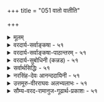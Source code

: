+++
title = "051 वातो वातीति"

+++
<details><summary>मूलम्</summary>

वातो वातीति साक्षान्मतिरितरसमा स्पर्शतो नानुमाऽसावन्धेऽन्येषु प्रसङ्गान्न पुनरगमकं स्पर्शनं रूपशून्ये ।  
अन्याक्षग्राह्यतादृग्विधगुणविरहो ह्यन्यदक्षं न रुन्धे निर्गन्धो नीरसोऽपि स्फुरति यदनलो दर्शनस्पर्शनाभ्याम् ॥ ५१ ॥
</details>

<details><summary>वरदार्य-सर्वाङ्कषा - ५१</summary>

51. 

[[99]]

[ वायोः प्रत्यक्षत्वम् ] 

वातो वातीति साक्षान्मतिरितरसमा स्पर्शतो नानुमाऽसौ 



अन्धेऽन्येषु प्रसङ्गात् न पुनरगमकं स्पर्शनं रूपशून्ये । "प्रत्यक्षजनकम्" एवमाकाशपरीक्षां तत्प्रसक्त्या दिक्परीक्षां च परिसमाप्य, अनन्तरम् ' आकाशाद्वायुः' इति क्रमप्राप्तवायुपरीक्षामुपक्रमते – वात इत्यादि । वायुः शब्दस्पर्शधृतिकम्पनैरनुमीयत इति वैशेषिकाः । वायुः वेगेन यदा वाति, तदा विचित्रः शब्दः अनुभवसिद्धः । एवं स्पर्शविशेषः, वृक्षादिकंपनम्, शीर्णपत्रादीनामाकाशे प्लवनम् इत्यादिकमपि अनुभवसिद्धम् । एभिः तद्धेतुतया वायुः अनुमीयते, न तु वायुः प्रत्यक्षः । बाह्यप्रत्यक्षं प्रति रूपस्य कारणत्वात्, वायौ तदभावाच्च वायुः न प्रत्यक्षः । ननु रूपं चाक्षुषप्रत्यक्षं प्रति खलु कारणम् । वायौ रूपाभावात् मास्तु चाक्षुषप्रत्यक्षम्, स्पार्शनप्रत्यक्षे रूपं कथं कारणमिति चेत् — सत्यम्; तत्तदिन्द्रियजन्यप्रत्यक्षं प्रति तत्तद्गुणा एव कारणम् । परन्त्वयं विशेषकार्यकारणभावः । सामान्यकार्यकारणभावः आवश्यकः किल । सर्वं हि वस्तु सामान्यविशेषात्मकम् । यथा ज्ञानविशेषाः प्रत्यक्षानुमितिशब्दाः । तेषां करणानि यथासंख्यम् इन्द्रियव्याप्तिज्ञानशब्दाः । एवमपि ज्ञानसामान्यकारणम् आत्ममनसंयोगादि । एतदभावे बाह्यप्रत्यक्षमपि न जायेतेति सर्वसंमतम् । तद्वत्रापि तत्तदिन्द्रियाणि तत्तज्ज्ञानविशेष - कारणानि । तथा बाह्यप्रत्यक्षसामान्यकारणमपि किञ्चित् वक्तव्यमेव । एवमेवाद्वितीयं ब्रह्मापि प्रमेयत्वादिना सामान्यात्मकम्, बृहत्वबृह्मणत्वादिना विशेषात्मकम् । सामान्यविशेषौ च परस्परसापेक्षौ, सामान्यमन्तरा न विशेषः, विशेषमन्तरा च न सामान्यम् । एवं घटादावपि - घटं प्रति मृत्पिण्डः कारणमिति सामान्यम् । तद्घटं प्रति तन्मृत्पिण्डः कारणमिति विशेषः । परन्तु तन्मृत्पिण्डतद्धटयोरन्वयव्यतिरेकग्रहणासंभवात्, अन्वयव्यतिरेकयोस्सामान्यरूपेणैव संभवात्, घटत्वावच्छिन्नं प्रति मृत्त्वावच्छिन्नं कारणमिति सामान्यकार्यकारणभावोऽप्यावश्यकः । अतः बाह्यप्रत्यक्षत्वावच्छिन्नं प्रति रूपं सामान्यकारणम्; वायौ तदभावात् न बाह्यप्रत्यक्षसंभवः । अतः स्पर्शाद्यनुमेयो वायुः । शिष्टं समनन्तरश्लोके ॥ 

ननु दर्शनस्पर्शनाभ्यामेकार्थग्रहणादिना द्रव्यं पूर्वं साधितं किल । तत्रान्धकारेऽपि त्वगिन्द्रियेण घटादिप्रत्यक्षमङ्गीकृतं किल । एवं सति अत्र परं कथमुच्यते वायौ रूपाभावात् त्वगिन्द्रियेणाप्यग्रहणम् ? उच्यते, अन्धकारे त्वचा यद्यपि द्रव्यप्रत्यक्षं भवत्येव । परन्त्विदं विशेषकारणम् । सामान्यकारणं तु बाह्यप्रत्यक्षं प्रति रूपम् । तदस्त्येव घटे । अतः सामान्यसामग्रीसहितया विशेषसामग्र्या घटप्रत्यक्षं भवत्येव । वायौ तु तादृशसामान्यसामग्र्यभावात् न बाह्यप्रत्यक्षसंभवः, तदभावेन च त्वगिन्द्रियं स्पर्श गृह्णीयात्, न तु वायुम् । अन्यथा वायाववात्यपि त्वचा वायुप्रत्यक्षप्रसङ्गः । अतः अनुमेय एव । तदेतन्निराकरोति - **वातः** = वायुः वाति इति **इतरसमा** = 'घटो दृश्यते' इत्यादीतरप्रत्यक्षसदृशी यतः, ततः **साक्षान्मतिः** =साक्षात्काररूपैव प्रमितिः । अन्यथा 'घटो दृश्यते' इति प्रतीतिरपि रूपेण घटानुमितिरूपा स्यात् । ननु घटः, तदाश्रितं रूपं चेति द्वयमीक्ष्यते चक्षुषा । नैवं वायुः, स्पर्शः तदाश्रितश्चेति द्वयमनुभूयते, स्पर्शमात्रं प्रतीयते । तेन च तदाश्रयः वायुस्तु अनुमीयत इत्येव युक्तमित्यत्राह - स्पर्शत इत्यादि । 

वर्धक 



52. 



[[100]]

अन्याक्षग्राह्यतादृग्विधगुणविरहो ह्यन्यदक्षं न रुन्धे 

निर्गन्धो नीरसोऽपि स्फुरति यदनलो दर्शनस्पर्शनाभ्याम् ॥51॥ 

[ वायुगतसङ्घादीनामपि त्वचा ग्रहणम् ] 

संख्याद्याः स्पर्शनाः स्युस्तदधिकरणकाः स्पर्शने गन्धवाहे तेषां द्रव्योपलंभप्रतिनियत निजाध्यक्षयोग्यत्वतश्चेत् । 

**असौ** = ' वातो वाति' इति प्रतीतिः **स्पर्शतः** = स्पर्शगुणात् **नानुमा** = न अनुमितिः । एवमनङ्गीकारे अतिप्रसङ्गमाह – अन्ध इत्यादिना । **अन्धे** = रूपग्रहणसामर्थ्यरहिते पुरुषे **अन्येषु** = वायुभिन्नपृथिव्यादिष्वपि **प्रसङ्गात्** =अनुमितिरूपताप्रसङ्गात् । अन्धः घटं स्पृशन् 'घटोऽयम्' इति वदति । न हि सः एवं वदति 'मया स्पर्शमात्रं गृह्यते, न तु घटः' इति । निमीलितचक्षुषा अनन्धेनापि तथा व्यवहारप्रसङ्गात् । अत एव 'अन्धे' इति पदं रूपग्रहणरहितस्पर्शग्रहीतृपुरुषपरम् । रूपग्रहणराहित्यं च आन्ध्येन वा, अन्धकारादिना वा चक्षुर्निमीलनादिना वा स्यात् । न च तत्र सर्वत्र रूपस्यापि तत्र सत्त्वात् रूपवत्त्वमेव द्रव्यग्रहणप्रयोजकमस्त्विति शंक्यम्; अन्धेन रूपं न गृह्यते; अथापि त्वचा स्पर्श, रूपाश्रयो घटश्च गृह्यते इत्यस्यासंबन्धप्रलापत्वापातात् । रूपाश्रयत्वस्य त्वगिन्द्रियग्राह्यत्वस्य च संबन्धाभावात् । तदेतदाह - न पुनरित्यादि । रूपशून्ये वस्तुनि **स्पर्शनम्** = त्वगिन्द्रियम् **अगमकम्** = प्रत्यक्षाजनकंम् न **पुनः** = रूपशून्यत्वं त्वगिन्द्रियजन्यप्रत्यक्षविरोधि नैव भवेत् । कुत इत्यत्र - अन्याक्षेत्यादि । **अन्याक्षग्राह्यतादृग्विधगुणविरहः** = अन्यत् **अक्षम्** = इन्द्रियं चक्षुरादि, तद्ग्राह्यः तादृग्विधः **गुणः** = रूपम्, **तद्विरहः** = तदभावः अन्यत् **अक्षम्** = त्वगिन्द्रियम् न रुन्धे **हि** =न **प्रतिबध्नाति** = प्रतिबन्धकं न भवति हि । रूपाभावः त्वगिन्द्रियेण वस्तुग्रहणं प्रति प्रतिबन्धको न भवति । तत्र संप्रतिपन्नं दृष्टान्तमाह - निर्गन्ध इत्यादिना । **निर्गन्धः** = गन्धरहितः **नीरसोऽपि** = रसरहितोऽपि **अनलः** = तेजः **दर्शनस्पर्शनाभ्याम्** = चक्षुस्त्वगिन्द्रियाभ्यां यत् **स्फुरति** = यतः प्रतिभाति, अतः अन्याक्षग्राह्यतादृग्विधगुणविरहः अन्यदक्षं न रुन्धे । गन्धराहित्यं यथा चाक्षुषप्रत्यक्षाप्रतिबन्धकम्, तथैव रूपराहित्यमपि त्वाचप्रत्यक्षप्रतिबन्धकं न भवत्येवेत्यर्थः । ननु बाह्यप्रत्यक्षसामान्यसामग्रीभूतस्य रूपस्याभावे कथं केवलविशेषसामग्री कार्यं जनयेत् । अन्यथा आत्ममनस्संयोगाभावेऽपीन्द्रियं प्रत्यक्षजनकं भवेदिति चेत्; रूपस्य बाह्यप्रत्यक्षत्वावच्छिन्नं प्रति कारणत्वस्यैभावान्न दोषः । तर्हि बाह्यप्रत्यक्षसामान्यं प्रति किं कारणमिति चेत्, न किञ्चिदित्येव । यावत्संभवमेव सामान्यकार्यकारणभावः, न तु सर्वत्र । यद्वा रूपाद्यन्यतमत्वमेवास्तु प्रयोजकम्, न तु रूपमात्रम् । अतः वायुः त्वगिन्द्रियजन्यप्रत्यक्षविषय एव । अधिकं समनन्तरश्लोके ॥ ५१ ॥
</details>

<details><summary>वरदार्य-सर्वाङ्कषा-पाठान्तरम् - ५१</summary>

एवमाकाशपरीक्षां तत्प्रसक्तया दिक्परीक्षां च परिसमाप्य, अनन्तरम्‌ 'आकाशाद्वायुः' इति क्रमप्राप्तवायुपरीक्षामुपक्रमते - वात इत्यादि । वायुः शब्दस्पर्शधृतिकम्पनैरनुमीयत इति वैशेषिकाः । वायुः वेगेन यदा वाति, तदा विचित्रः शब्दः अनुभवसिद्धः । एवं स्पर्शविशेषः, वृक्षदिकंपनम्‌, शीर्णपत्रादीनामाकाशे प्लवनम्‌ इत्यादिकमपि अनुभवसिद्धम्‌ । एभिः तद्धेतुतया वायुः अनुमीयते, न तु वायुः प्रत्यक्षः । बाह्यप्रत्यक्षं प्रति रूपस्य कारणत्वात्‌, वायौ तदभावाच्च वायुः न प्रत्यक्षः । ननु रूपं चाक्षुषप्रत्यक्षं प्रति खलु कारणम्‌ । वायौ रूपाभावात्‌ मास्तु चाक्षुषप्रत्यक्षम्‌, स्पार्शनप्रत्यक्षे रूपं कथं कारणमिति चेत्‌ - सत्यम्‌, तत्तदिन्द्रियजन्यप्रत्यक्षं प्रति तत्तद्गुणा एव कारणम्‌ । परन्त्वयं विशेषकार्यकारणभावः । सामान्यकार्यकारणभाव: आवश्यकः किल । सर्वं हि वस्तु सामान्यविशेषात्मकम्‌ । यथा ज्ञानविशेषाः प्रत्यक्षानुमितिशब्दाः । तेषां करणानि यथासंख्यम्‌ इन्द्रियव्याप्तिज्ञानशब्दाः । एवमपि ज्ञानसामान्यकारणम्‌ आत्ममन- स्संयोगादि । एतदभावे बाह्यप्रत्यक्षमपि न जायेतेति सर्वसंमतम्‌ । तद्वदत्रापि तत्तदिन्द्रियाणि तत्तज्ज्ञानविशेषकारणानि । तथा बाह्यप्रत्यक्षसामान्यकारणमपि किञ्चित्‌ वक्तव्यमेव । एवमेवाद्वितीयं ब्रह्मापि प्रमेयत्वादिना सामान्यात्मकम्‌, बृहत्ववर्धक्त्वादिना(DOU) विशेषात्मकम्‌ । सामान्यविशेषौ च परस्परसापेक्षौ, सामान्यमन्तरा न विशेषः, विशेषमन्तरा च न सामान्यम्‌ । एवं घटादावपि - घटं प्रति मृत्पिण्डः कारणमिति सामान्यम्‌ । तद्घटं प्रति तन्मृत्पिण्डः. कारणमिति विशेषः । परन्तु तन्मृत्पिण्डतद्घटयोरन्वयव्यतिरेकग्रहणासंभवात्‌, अन्वयव्यतिरेकयोस्सामान्यरूपेणैव संभवात्‌, घटत्वावच्छिन्नं प्रति मृत्त्वावच्छिन्नं कारणमिति सामान्यकार्यकारणभावोऽप्यावश्यकः । अतः बाह्यप्रत्यक्षत्वावच्छिन्नं प्रति रूपं सामान्यकारणम्‌; वायो तदभावात्‌ न बाह्यप्रत्यक्षसंभवः । अतः स्पर्शाद्यनुमेयो वायुः । शिष्टं समनन्तरश्लोके ॥   
ननु दर्शनस्पर्शनाभ्यामेकार्थग्रहणादिना द्रव्यं पूर्वं साधितं किल । तत्रान्धकारेऽपि त्वगिन्द्रियेण घटादिप्रत्यक्षमङ्गीकृतं किल । एवं सति अत्र परं कथमुच्यते वायौ रूपाभावात्‌ त्वगिन्द्रियेणाप्यग्रहणम्‌? उच्यते, अन्धकारे त्वचा यद्यपि द्रव्यप्रत्यक्षं भवत्येव । परन्त्विदं विशेषकारणम्‌ । सामान्यकारणं तु बाह्यप्रत्यक्षं प्रति रूपम्‌ । तदस्त्येव घटे । अतः सामान्यसामग्रीसहितया विशेषसामग्र्या घटप्रत्यक्षं भवत्येव । वायौ तु तादृशसामान्यसामग्र्यभावात्‌ न बाह्यप्रक्षसंभवः, तदभावेन च त्वगिन्द्रियं स्पर्शं गृह्णीयात्‌, न तु वायुम्‌ । अन्यथा वायाववात्यपि त्वचा वायुप्रत्यक्षप्रसङ्गः । अतः अनुमेय एव । तदेतन्निराकरोति - वातः = वायुः वाति इति इतरसमा = 'घटो दृश्यते' इत्यादीतरप्रत्यक्षसदृशी यतः, ततः साक्षान्मतिः = साक्षात्काररूपैव प्रमितिः । अन्यथा 'घटो दृश्यते' इति प्रतीतिरपि रूपेण घटानुमितिरूपा स्यात्‌ । ननु घटः, तदाश्रितं रूपं चेति द्वयमीक्ष्यते चक्षुषा । नैवं वायुः, स्पर्शः तदाश्रितश्चेति द्वयमनुभूयते, स्पर्शमात्रं प्रतीयते । तेन च तदाश्रयः वायुस्तु अनुमीयत इत्येव युक्तमित्यत्राह - स्पर्शत इत्यादि । असौ = 'वातो वाति' इति प्रतीतिः स्पर्शतः = सर्शगुणात्‌ नानुमा = न अनुमितिः । एवमनङ्गीकारे अतिप्रसङ्गमाह - अन्ध इत्यादिना । अन्धे = रूपग्रहणसामर्थ्यरहिते पुरुषे अन्येषु = वायुभिन्नपृथिव्यादिष्वपि प्रसङ्गात्‌ = अनुमितिरूपताप्रसङ्गात्‌ । अन्धः घटं स्पृशन्‌ 'घटोऽयम्‌' इति वदति । न हि सः एवं वदति 'मया स्पर्शमात्रं गृह्यते, न त॒ घटः' इति । निमीलितचक्षुषा अनन्धेनापि तथा व्यवहारप्रसङ्गात्‌ । अत एव 'अन्धे' इति पदं रूपग्रहणरहितस्पर्शग्रहीतृपुरुषपरम्‌ । रूपग्रहणराहित्यं च आन्ध्येन वा, अन्धकारादिना वा चक्षुर्निमीलनादिना वा स्यात्‌ । न च तत्र सर्वत्र रूपस्यापि तत्र सत्त्वात्‌ रूपवत्त्वमेव द्रव्यग्रहणप्रयोजकमसित्वति शंक्यम्‌; अन्धेन रूपं न गृह्यते; अथापि त्वचा स्पर्शः, रूपाश्रयो घटश्च गृह्यते इत्यस्यासंबन्धप्रलापत्वापातात्‌ । रूपाश्रयत्वस्य त्वगिन्द्रियग्राह्यत्वस्य च संबन्धाभावात्‌ । तदेतदाह - न पुनरित्यादि । रूपशून्ये वस्तुनि स्पर्शनम्‌ = त्वगिन्द्रियम्‌ अगमकम्‌ = प्रत्यक्षाजनकं न पुनः = रूपशून्यत्वं त्वगिन्द्रियजन्यप्रत्यक्षविरोधि नैव भवेत्‌ । कुत इत्यत्र - अन्याक्षेत्यादि । अन्याक्षग्राह्यतादृग्विधगुणविरहः = अन्यत्‌ अक्षम्‌ = इन्द्रियं चक्षुरादि, तद्ग्राह्यः तादृग्विधः गुणः = रूपम्‌, तद्विरहः = तदभावः अन्यत्‌ अक्षम्‌ = त्वगिन्द्रियं न रुन्धे हि = न प्रतिबध्नाति = प्रतिबन्धकं न भवति हि । रूपाभावः त्वगिन्द्रियेण वस्तुग्रहणं प्रति प्रतिबन्धको न भवति । तत्र संप्रतिपन्नं दृष्टान्तमाह - निर्गन्ध इत्यादिना । निर्गन्धः = गन्धरहितः नीरसोऽपि = रसरहितोऽपि अनलः = तेजः दर्शनस्पर्शनाभ्याम्‌ = चक्षुस्त्वगिन्द्रियाभ्यां यत्‌ स्फुरति = यतः प्रतिभाति, अतः अन्याक्षग्राह्यतादृग्विधगुणविरहः अन्यदक्षं न रुन्धे । गन्धराहित्यं यथा चाक्षुषप्रत्यक्षाप्रतिबन्धकम्‌, तथैव रूपराहित्यमपि त्वाचप्रत्यक्षप्रतिबन्धकं न भवत्येवेत्यर्थः । ननु बाह्यप्रत्यक्षसामान्यसामग्रीभूतस्य रूपस्याभावे कथं केवलविशेषसामग्री कार्यं जनयेत्‌ । अन्यथा आत्ममनस्संयोगाभावेऽपीन्द्रियं प्रत्यक्षजनकं भवेदिति चेत्‌; रूपस्य बाह्यप्रत्यक्षत्वावच्छिन्नं प्रति कारणत्वस्यैभावान्न दोषः । तर्हि बाह्यप्रत्यक्षसामान्यं प्रति किं कारणमिति चेत्‌, न किञ्चिदित्येव । यावत्संभवमेव सामान्यकार्यकारणभावः, न तु सर्वत्र । यद्वा रूपाद्यन्यतमत्वमेवास्तु प्रयोजकम्‌; न तु रूपमात्रम्‌ । अतः वायुः त्वगिन्द्रियजन्यप्रत्यक्षविषय एव । अधिकं समनन्तरश्लोके ॥ ५१ ॥
</details>

<details><summary>वरदार्य-सुबोधिनी (कन्नड) - ५१</summary>

हीगॆ आकाश निरूपणानन्तर 'आकाशाद्वायुः' ऎम्ब क्रमदिन्द वायुविन निरूपणॆयु प्रारम्भवागुत्तदॆ. अदरल्लि विवादग्रस्तवाद विषयगळन्नु मात्र चर्चिसलागुत्तदॆ. वैशेषिकरु स्पर्शगुणक्कॆ आधार वागि वायु अनुमानसिद्धवे हॊरतु प्रत्यक्षसिद्धवल्ल ऎन्नुत्तारॆ. इदन्नु मॊदलु निराकरिसुत्तारॆ - 'वातो वाति' इति इतरसमा 'गाळि बीसुत्तिदॆ' ऎम्बुदु 'दीप प्रकाशिसुत्तिदॆ' इत्यादि बुद्दियन्तॆ प्रत्यक्षात्मक ज्ञानवे आगिरुत्तदॆ. अन्दे अन्वेषु प्रसङ्गात् अस् स्पर्शतः अनुमा न घटादिगळल्लि कुरुडरिगॆ स्पर्श दिन्द घटादिगळ अनुमानवन्नु ऒप्पबेकागिरुवुदरिन्द, कण्णु कॆलस माडदिद्दाग त्वगिन्द्रियदिन्द द्रव्यग्रहणवन्नु हिन्दॆ (8नॆ श्लो)ऒप्पिरुवुद रिन्द ईग इदन्नु ऒप्पिदरॆ अपसिद्धान्तवागुवुदरिन्द ई ज्ञान स्पर्शगुण

-श्लोक 52]

ह्यन्यदक्षं न रु

अन्याग्राह्यतादृग्विधगुणविरहो निर्गनॆनीरसोऽपि सुरति यदनलो दर्शनस्पर्शनाभ्यां [वायु प्रत्यक्ष ऎन्नुवुदरल्लि बाधक निरसनॆ]

\-

52-

67

सङ्ख्याद्याः स्पर्शनाः सुस्तदधिकरणकाः स्पर्शने गन्ध वाहे

तेषां प्रपलम्भप्रतिनियत निजाध्यक्षयोग्य तक्षेत् । रूप हेतुविनिन्द बन्द अनुमान रूपद्दल्ल. प्रत्यक्षक्कॆ रूपवे कारण वाद्दरिन्द रूपरहितवाद वायु प्रत्यक्षवागलु हेगॆ साध्य? ऎन्दरॆ, रूपशून्य स्पर्शनं पुनः अगमकं न रूपविल्लद वस्तुविनल्लि त्वगिन्द्रियवू प्रत्यक्षवन्नु हुट्टिसलारदॆम्बुदु युक्तवल्ल.

निर्गन 8 नीरसोपि अनलः दर्शनस्पर्शनाभ्यां स्सुरति यत्, अन्याग्राह्यतादृग्विदगुणविरहः अन्यत् अक्षं न हि रु गन्धरहितवू रसरहितवू आद बॆङ्कियु चक्षुरिन्द्रिय मत्तु त्वगिन्द्रियगळिन्द गृहीतवागुवुदरिन्द, ऒन्दु इन्द्रियदिन्द ग्राह्यवाद गुणविल्ल दिद्दरॆ अदन्नु मत्तॊन्दु इन्द्रिय ग्रहिसुवुदक्कॆ तडॆयागुवुदिल्लवष्टॆ.

वैशेषिकरु, त्वगिन्द्रिय वायुविनल्लिरुव स्पर्शवन्नु ग्रहिसुवुदे हॊरतु अदक्कॆ आश्रयवाद वायुवन्नु ग्रहिसुवुदिल्ल. गाळि बीसुत्तिरु वाग नम्म अनुभवक्कॆ बरुत्तिरुव स्पर्श गुणवागिरुवुदरिन्द अदु ऒन्दु विलक्षण द्रव्यवन्नु आश्रयिसिरुत्तदॆ ऎन्दु त्वगिन्द्रियदिन्द गृहीतवादु स्पर्शगुणदिन्द अदर आश्रय अनुमान सिद्ध ऎन्नुत्तारॆ.

पञ्चेन्द्रियगळल्लि चक्षुरिन्द्रिय मत्तु त्वगिन्द्रियगळगॆ द्रव्यवन्नु ग्रहिसुव सामर्थ्यविरुवाग त्वगिन्द्रिय वायुवन्नु ग्रहिसुवुदिल्ल, वायुविनल्लिरुव स्पर्शवन्नु मात्र ग्रहिसुत्तदॆ ऎन्दु हेळुवुदु सरियल्ल. हागादरॆ त्वगिन्द्रिय बॆङ्कियन्नु ग्रहिसुवुदिल्ल, बॆङ्कियल्लिरुव उष्ण स्पर्शवन्नु मात्र ग्रहिसुत्तदॆ ऎन्दू ऒप्पबेकागुवुदु,

वायुविनल्लि रूपविल्लद्दरिन्द अदन्नु चक्षुरिन्द्रिय ग्रहिसलारदॆन्दु, त्वगिन्द्रियवू ग्रहिसलारदॆम्बुदु सरियल्ल. आद्दरिन्द वायु त्वगिन्द्रिय दिन्द प्रत्यक्षवागिये गृहीतवागुवुदे हॊरतु अनुमेयवल्ल ॥ ५१ ।
</details>

<details><summary>सर्वार्थसिद्धिः - ५१</summary>

आकाशे चिन्तिते प्रसङ्गाद्दिगन्तर्भाव उक्तः । अथाकाशानन्तरभाविनि वायौ स्वरूपतस्संप्रतिपन्ने प्रमाणविप्रतिपत्तिं निरस्यति - वातो वातीति ॥ त्वगिन्द्रियपवनसंयोगे सति सावधानस्य वातो वातीति धीस्तावद् दुरपलपा । सा साक्षात्काररूपा क्षित्यादिधीसमत्वादित्यर्थः । यदत्र गुणेन गुण्यनुमानमाहुः तत्प्रतिषेधति - स्पर्शत इति । न हि गन्धादिवदिह गुणमात्रोपलम्भ इति भावः । अन्यथाऽतिप्रसङ्गमाह -अन्ध इति । अन्धे - पुरुषे, अन्येषु - पृथिव्यादिषु भूतेषु त्वगिन्द्रियेण या स्पर्शधीस्सा स्पर्शमात्रविषया तत्तद्द्रव्यानुमितिहेतुस्स्यात् । अन्धोक्तिश्चक्षुषा द्रव्यग्रहणनिवृत्त्यर्था । उपलक्षणमेतदन्धतमसमध्यस्थस्य ; सालोकेऽपि निमीलितचक्षुषश्च । न चैतद्युक्तम्, दर्शनस्पर्शनाभ्यामेकार्थग्रहणाभ्युपगमात् अन्यथा द्रव्यापह्नवप्रसङ्गाच्च । ननु नीरूपं कथं प्रत्यक्षम् ? आत्मादीन् पश्य । कथं बाह्याक्षग्राह्यम् ? रूपादी-न्निरूपय । कथं स्पर्शनवेद्यम् ? स्पर्शमेव परामृश, इत्यभिप्रायेणाह - न पुनरिति । तथाऽपि नीरूपद्रव्यं कथं बाह्येन्द्रियग्राह्यं त्वगिन्द्रियग्राह्यं वेत्यत्राह - अन्याक्षेति । इन्द्रियाणां स्वग्राह्यविशेषगुणोपधानेन हि द्रव्यग्राहकत्वमिति वः कल्पना । ततश्चेन्द्रियान्तरग्राह्यविशेषगुणविरहेऽपि वायोस्त्वगिन्द्रियग्राह्यत्वमविरुद्धमित्यर्थः । यदि रूपशून्यद्रव्यत्वाद्वायुरप्रत्यक्ष इत्युच्येत तदा रसशून्यद्रव्यत्वात्तेजोऽपि किं तथा गन्धशून्यद्रव्यत्वाद्वा । अतोऽवादि इन्द्रियान्तरग्राह्यविशेषगुणविरहो नेन्द्रियान्तरवेद्यत्वविरोधीति । अत्राविगीतमुदाहरणमाह - निर्गन्ध इति ॥ ५१ ॥
</details>

<details><summary>नरसिंह-देवः आनन्ददायिनी - ५१</summary>

अवसरलक्षणसंगत्या वायोर्निरूपणीयत्वेन प्रसक्तौ (क्तेः) मध्ये दिङ्निरूपणस्य का संगतिरित्याशङ्कां परिहरन्नवतारयति - आकाशे इति । ननु वायुस्वरूपे विवादाभावात् तत्र निरूपणीयं किमित्यत्राह - अथेति । अनुमानतस्सा धीरस्त्वित्यत्राह - सेति । क्षित्यादिधीवत् वायुं स्पृशामीत्यनुव्यवसायादिति भावः । अन्यथेति - गुणमात्रोपलम्भे इत्यर्थः । तदेवोपपादयति - त्वगिन्द्रिवेणेति । इष्टापत्तिं परिहरति - न चैतदिति । तेनैव द्रव्यसाधनादिति भावः । आत्मादीनिति - नीरूपस्याप्यात्मनः प्रत्यक्षत्वदर्शनात् तेनाप्रत्यक्षत्वसाधनमनुपपन्नमिति भावः । शङ्कते - कथमिति । उत्तरमाह -रूपादीनिति । तद्बाह्येन्द्रियग्राह्यत्वाव्याप्यमपि न भवति रूपे व्यभिचारादित्यर्थः । पुनर्विशे(पुनरपि - विशे)षव्याप्तिमभिप्रेत्याशङ्कते - कथं स्पर्शनेति । उत्तरमाह - स्पर्शमेवेति । इन्द्रियाणामिति - तथाच स्वग्राह्यगुणाभावे तदिन्द्रियग्राह्यता न स्यात्; न चात्र तदभावः! इति भावः । यदीन्द्रियान्तरग्राह्यगुणाभावाददपि(दप्यग्राह्यत्वम्;) ईन्द्रियान्तरग्राह्यत्वमपि न स्यात् तदाऽतिप्रसङ्गमाह - यदीति ॥ ५१ ॥
</details>

<details><summary>उत्तमूरु-वीरराघवः अलभ्यलाभः - ५१</summary>

वात इति । साक्षादिति पृथक्पदम् । वातो वातीति मतिः इतरसमा पृथिव्यादिमतितुल्या  
साक्षात् - साक्षात्काररूपा । असौ = वातो वातीति मतिः न स्पर्शहेतुकानुमा, तथासति अन्येषु - पृथिव्यादिषु विषये अन्धस्य स्पर्शतोऽनुमानमेवेत्यापातात् । अन्धस्य पृथिव्यादिकमप्रत्यक्षं स्यादित्यर्थः । न पुनरिति । स्पर्शनेन्द्रियजन्यप्रत्यक्षं रूपशून्यवस्तुविषयकत्वे अगमकं साधकरहितमिति न । गमकसद्भावात् तत्तद्विषयकप्रत्यक्षरूपव्यवसायविषयकोऽनुव्यवसाय एव तत्साधकः । अन्येति । चक्षुरिन्द्रियादिग्राह्यस्य, तादृग्विधस्य = तत्तदिन्द्रियव्यवस्थहेतोः गुणस्य रूपगन्धादेर्विरहः तत्तदिन्द्रियजन्यज्ञानवारकः स्यात्; न तु त्वगादीन्द्रियजन्यप्रत्यक्षवारकः । अन्यथा गन्धरसाद्यभावादग्निः चक्षुषा त्वचा च न गृह्येतेति श्लोकार्थः । ननु नीरूपमित्यादि, नीरूपत्वेऽपि प्रत्यक्षं भवतीति कुतोंगीकर्तव्यमिति प्रश्नः । रूपवत्त्वं किं प्रत्यक्षसामान्ये कारणम्, बाह्येन्द्रियजप्रत्यक्षे वा, स्पर्शनप्रत्यक्षे वा । सर्वमसंभवि । तथा कल्पनस्य गुरुत्वादिति गमयन् तत्कल्पने औचित्याभावमपि दर्शयति तथापीति । तादृग्विधेत्यनेन, रूपं न त्वाचप्रत्यक्षवारकम् इन्द्रियव्यस्थाहेतुगुणत्वात् गन्धादिवदिति युक्तिः सूच्यते । अन्धतमसमध्यस्थस्य = गाढध्वान्तमध्यवर्तिनः । कि तथेत्यत्र, किं न तथेति पाठे अर्थबोधसौलभ्यं स्यात् ॥ ५१ ॥
</details>

<details><summary>सौम्य-वरद-रामानुज-गूढार्थ-प्रकाशः - ५१</summary>

इष्टापत्तिमाशङ्क्य, तर्हि अपसिद्धान्त इति परिहाराभिप्रायेणाह - नैतद्युक्तमिति । परिहरति - आत्मादीन् पश्येति ॥ ५१ ॥
</details>







